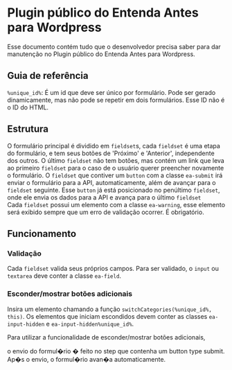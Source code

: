 # Plugin público do Entenda Antes para Wordpress

Esse documento contém tudo que o desenvolvedor precisa saber para dar manutenção no Plugin público
do Entenda Antes para Wordpress.

## Guia de referência

`%unique_id%`: É um id que deve ser único por formulário. Pode ser gerado dinamicamente, mas não pode se repetir em dois
formulários. Esse ID não é o ID do HTML.
## Estrutura

O formulário principal é dividido em `fieldset`s, cada `fieldset` é uma etapa do formulário, e tem seus botões de 'Próximo' e 'Anterior', independente dos outros. O último `fieldset` não tem 
botões, mas contém um link que
leva ao primeiro `fieldset` para o caso de o usuário querer preencher novamente o formulário.
O `fieldset` que contiver um `button` com a classe `ea-submit` irá enviar o formulário para a API, 
automaticamente, além de avançar para o `fieldset` seguinte. Esse `button` já está posicionado no
penúltimo `fieldset`, onde ele envia os dados para a API e avança para o último `fieldset`  
Cada `fieldset` possui um elemento com a classe `ea-warning`, esse elemento será exibido sempre que um erro de validação ocorrer. É obrigatório.

## Funcionamento

### Validação


Cada `fieldset` valida seus próprios campos. Para ser validado, o `input` ou  `textarea` deve
conter a classe `ea-field`.

### Esconder/mostrar botões adicionais
 Insira um elemento chamando a função `switchCategories(%unique_id%, this)`. Os elementos que iniciam escondidos devem conter as
 classes `ea-input-hidden` e `ea-input-hidden%unique_id%`.

Para utilizar a funcionalidade de esconder/mostrar botões adicionais, 


o envio do formul�rio � feito no step que contenha um button type submit. Ap�s o envio, o formul�rio avan�a automaticamente.